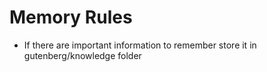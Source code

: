 # Memory Rules

- If there are important information to remember store it in gutenberg/knowledge folder